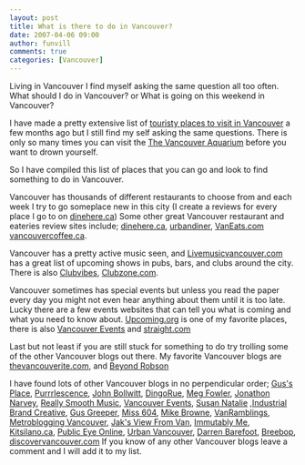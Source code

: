 ```yaml
---
layout: post
title: What is there to do in Vancouver?
date: 2007-04-06 09:00
author: funvill
comments: true
categories: [Vancouver]
---
```

Living in Vancouver I find myself asking the same question all too often.
What should I do in Vancouver? or What is going on this weekend in Vancouver?

I have made a pretty extensive list of <a href="http://www.abluestar.com/blog/things-to-do-in-vancouver/">touristy places to visit in Vancouver</a> a few months ago but I still find my self asking the same questions. There is only so many times you can visit the <a href="http://www.vanaqua.org/home/">The Vancouver Aquarium</a> before you want to drown yourself.

So I have compiled this list of places that you can go and look to find something to do in Vancouver.

Vancouver has thousands of different restaurants to choose from and each week I try to go someplace new in this city (I create a reviews for every place I go to on <a href="http://www.dinehere.ca/profile.asp?u=3564">dinehere.ca</a>) Some other great Vancouver restaurant and eateries review sites include; <a href="http://www.dinehere.ca/">dinehere.ca</a>, <a href="http://www.urbandiner.inknoise.com/">urbandiner</a>, <a href="http://www.vaneats.com/">VanEats.com</a> <a href="http://www.vancouvercoffee.ca/">vancouvercoffee.ca</a>.

Vancouver has a pretty active music seen, and <a href="http://www.livemusicvancouver.com/">Livemusicvancouver.com</a> has a great list of upcoming shows in pubs, bars, and clubs around the city. There is also <a href="http://www.clubvibes.com/">Clubvibes</a>, <a href="http://www.clubzone.com/">Clubzone.com</a>.

Vancouver sometimes has special events but unless you read the paper every day you might not even hear anything about them until it is too late. Lucky there are a few events websites that can tell you what is coming and what you need to know about.  <a href="http://upcoming.org/metro/ca/bc/van/">Upcoming.org</a> is one of my favorite places, there is also <a href="http://www.vancouverevents.ca/" title="Last Updated: ">Vancouver Events</a> and <a href="http://www.straight.com/">straight.com</a>

Last but not least if you are still stuck for something to do try trolling some of the other Vancouver blogs out there.  My favorite Vancouver blogs are <a href="http://www.thevancouverite.com/">thevancouverite.com</a>, and <a href="http://www.beyondrobson.com/" title="Last Updated: ">Beyond  Robson</a>

I have found lots of other Vancouver blogs in no perpendicular order; <a href="http://gusf.blogspot.com/" title="Last Updated: ">Gus's  Place</a>, <a href="http://purrrlescence.blogspot.com/" title="Last Updated: ">Purrrlescence</a>, <a href="http://audihertz.net/blog/" title="Last Updated: ">John Bollwitt</a>, <a href="http://www.dingorue.com/" title="Last Updated: ">DingoRue</a>, <a href="http://www.megfowler.com/" title="Last Updated: ">Meg Fowler</a>, <a href="http://jnarvey.com/" title="Last Updated: ">Jonathon Narvey</a>, <a href="http://www.reallysmoothmusic.com/">Really Smooth  Music</a>, <a href="http://www.vancouverevents.ca/" title="Last Updated: ">Vancouver Events</a>, <a href="http://www.susannatalie.blogspot.com/" title="Last Updated: ">Susan  Natalie</a> ,<a href="http://blog.industrialbrand.com/" title="Last Updated: ">Industrial Brand Creative</a>, <a href="http://www.gusgreeper.com/" title="Last Updated: ">Gus Greeper</a>, <a href="http://www.miss604.com/" title="Last Updated: ">Miss 604</a>, <a href="http://blog.mikebrowne.com/" title="Last Updated: ">Mike Browne</a>, <a href="http://vanramblings.com/" title="Last Updated: ">VanRamblings</a>, <a href="http://vancouver.metblogs.com/" title="Last Updated: ">Metroblogging  Vancouver</a>, <a href="http://jakking.typepad.com/daily/" title="Last Updated: ">Jak's View From Van</a>, <a href="http://www.immutablyme.com/" title="Last Updated: ">Immutably Me</a>, <a href="http://kitsilano.typepad.com/" title="Last Updated: ">Kitsilano.ca</a>, <a href="http://www.publiceyeonline.com/" title="Last Updated: ">Public Eye  Online</a>, <a href="http://www.urbanvancouver.com/" title="Last Updated: ">Urban Vancouver</a>,  <a href="http://www.darrenbarefoot.com/" title="Last Updated: ">Darren Barefoot</a>, <a href="http://www.breebop.com/" title="Last Updated: ">Breebop</a>, <a href="http://www.discovervancouver.com">discovervancouver.com</a> If you know of any other Vancouver blogs leave a comment and I will add it to my list.
